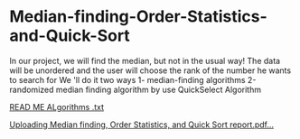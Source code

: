 # Median-finding-Order-Statistics-and-Quick-Sort
In our project, we will find the median, but not in the usual way! The data will be unordered and the user will choose the rank of the number he wants to search for We 'll do it two ways 1- median-finding algorithms 2-randomized median finding algorithm by use QuickSelect Algorithm


[READ ME ALgorithms .txt](https://github.com/imanar1/report-Median-finding-Order-Statistics-and-Quick-Sort/files/11165265/READ.ME.ALgorithms.txt)


[Uploading Median finding, Order Statistics, and Quick Sort report.pdf…]()




